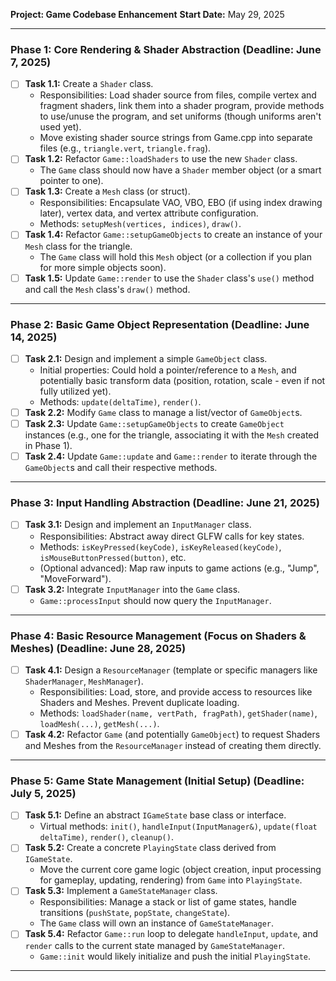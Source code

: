 **Project: Game Codebase Enhancement**
**Start Date:** May 29, 2025

---

### Phase 1: Core Rendering & Shader Abstraction (Deadline: June 7, 2025)

- [ ] **Task 1.1:** Create a `Shader` class.
  - Responsibilities: Load shader source from files, compile vertex and fragment shaders, link them into a shader program, provide methods to use/unuse the program, and set uniforms (though uniforms aren't used yet).
  - Move existing shader source strings from Game.cpp into separate files (e.g., `triangle.vert`, `triangle.frag`).
- [ ] **Task 1.2:** Refactor `Game::loadShaders` to use the new `Shader` class.
  - The `Game` class should now have a `Shader` member object (or a smart pointer to one).
- [ ] **Task 1.3:** Create a `Mesh` class (or struct).
  - Responsibilities: Encapsulate VAO, VBO, EBO (if using index drawing later), vertex data, and vertex attribute configuration.
  - Methods: `setupMesh(vertices, indices)`, `draw()`.
- [ ] **Task 1.4:** Refactor `Game::setupGameObjects` to create an instance of your `Mesh` class for the triangle.
  - The `Game` class will hold this `Mesh` object (or a collection if you plan for more simple objects soon).
- [ ] **Task 1.5:** Update `Game::render` to use the `Shader` class's `use()` method and call the `Mesh` class's `draw()` method.

---

### Phase 2: Basic Game Object Representation (Deadline: June 14, 2025)

- [ ] **Task 2.1:** Design and implement a simple `GameObject` class.
  - Initial properties: Could hold a pointer/reference to a `Mesh`, and potentially basic transform data (position, rotation, scale - even if not fully utilized yet).
  - Methods: `update(deltaTime)`, `render()`.
- [ ] **Task 2.2:** Modify `Game` class to manage a list/vector of `GameObject`s.
- [ ] **Task 2.3:** Update `Game::setupGameObjects` to create `GameObject` instances (e.g., one for the triangle, associating it with the `Mesh` created in Phase 1).
- [ ] **Task 2.4:** Update `Game::update` and `Game::render` to iterate through the `GameObject`s and call their respective methods.

---

### Phase 3: Input Handling Abstraction (Deadline: June 21, 2025)

- [ ] **Task 3.1:** Design and implement an `InputManager` class.
  - Responsibilities: Abstract away direct GLFW calls for key states.
  - Methods: `isKeyPressed(keyCode)`, `isKeyReleased(keyCode)`, `isMouseButtonPressed(button)`, etc.
  - (Optional advanced): Map raw inputs to game actions (e.g., "Jump", "MoveForward").
- [ ] **Task 3.2:** Integrate `InputManager` into the `Game` class.
  - `Game::processInput` should now query the `InputManager`.

---

### Phase 4: Basic Resource Management (Focus on Shaders & Meshes) (Deadline: June 28, 2025)

- [ ] **Task 4.1:** Design a `ResourceManager` (template or specific managers like `ShaderManager`, `MeshManager`).
  - Responsibilities: Load, store, and provide access to resources like Shaders and Meshes. Prevent duplicate loading.
  - Methods: `loadShader(name, vertPath, fragPath)`, `getShader(name)`, `loadMesh(...)`, `getMesh(...)`.
- [ ] **Task 4.2:** Refactor `Game` (and potentially `GameObject`) to request Shaders and Meshes from the `ResourceManager` instead of creating them directly.

---

### Phase 5: Game State Management (Initial Setup) (Deadline: July 5, 2025)

- [ ] **Task 5.1:** Define an abstract `IGameState` base class or interface.
  - Virtual methods: `init()`, `handleInput(InputManager&)`, `update(float deltaTime)`, `render()`, `cleanup()`.
- [ ] **Task 5.2:** Create a concrete `PlayingState` class derived from `IGameState`.
  - Move the current core game logic (object creation, input processing for gameplay, updating, rendering) from `Game` into `PlayingState`.
- [ ] **Task 5.3:** Implement a `GameStateManager` class.
  - Responsibilities: Manage a stack or list of game states, handle transitions (`pushState`, `popState`, `changeState`).
  - The `Game` class will own an instance of `GameStateManager`.
- [ ] **Task 5.4:** Refactor `Game::run` loop to delegate `handleInput`, `update`, and `render` calls to the current state managed by `GameStateManager`.
  - `Game::init` would likely initialize and push the initial `PlayingState`.

---

